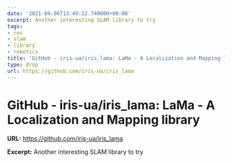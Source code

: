 ```yaml
---
date: '2021-04-06T13:40:22.740000+00:00'
excerpt: Another interesting SLAM library to try
tags:
- ros
- slam
- library
- robotics
title: 'GitHub - iris-ua/iris_lama: LaMa - A Localization and Mapping library'
type: drop
url: https://github.com/iris-ua/iris_lama
---
```


# GitHub - iris-ua/iris_lama: LaMa - A Localization and Mapping library

**URL:** https://github.com/iris-ua/iris_lama

**Excerpt:** Another interesting SLAM library to try
